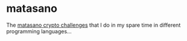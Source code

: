 # matasano
The [matasano crypto challenges](http://cryptopals.com/) that I do in my spare time in different programming languages...

